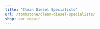 ```yaml
---
title: "Clean Diesel Specialists"
url: /tombstone/clean-diesel-specialists/
shop: car repair
---
```

